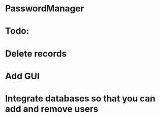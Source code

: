 # PasswordManager 
# Todo:
# Delete records
# Add GUI
# Integrate databases so that you can add and remove users
